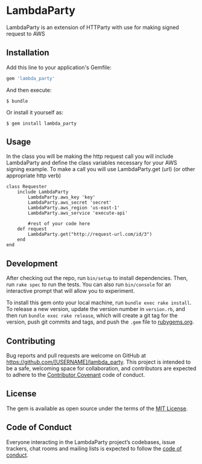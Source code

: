 # LambdaParty
LambdaParty is an extension of HTTParty with use for making signed request to AWS


## Installation

Add this line to your application's Gemfile:

```ruby
gem 'lambda_party'
```

And then execute:

    $ bundle

Or install it yourself as:

    $ gem install lambda_party

## Usage

In the class you will be making the http request call you will include
LambdaParty and define the class variables necessary for your AWS signing example.
To make a call you will use LambdaParty.get (url) (or other appropriate http verb)

	class Requester
		include LambdaParty
			LambdaParty.aws_key 'key'
			LambdaParty.aws_secret 'secret'
			LambdaParty.aws_region 'us-east-1'
			LambdaParty.aws_service 'execute-api'

			#rest of your code here
		def request
			LambdaParty.get("http://request-url.com/id/3")
		end
	end

## Development

After checking out the repo, run `bin/setup` to install dependencies. Then, run `rake spec` to run the tests. You can also run `bin/console` for an interactive prompt that will allow you to experiment.

To install this gem onto your local machine, run `bundle exec rake install`. To release a new version, update the version number in `version.rb`, and then run `bundle exec rake release`, which will create a git tag for the version, push git commits and tags, and push the `.gem` file to [rubygems.org](https://rubygems.org).

## Contributing

Bug reports and pull requests are welcome on GitHub at https://github.com/[USERNAME]/lambda_party. This project is intended to be a safe, welcoming space for collaboration, and contributors are expected to adhere to the [Contributor Covenant](http://contributor-covenant.org) code of conduct.

## License

The gem is available as open source under the terms of the [MIT License](https://opensource.org/licenses/MIT).

## Code of Conduct

Everyone interacting in the LambdaParty project’s codebases, issue trackers, chat rooms and mailing lists is expected to follow the [code of conduct](https://github.com/[USERNAME]/lambda_party/blob/master/CODE_OF_CONDUCT.md).
